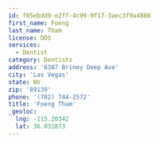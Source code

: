 ```yaml
---
id: f05ebdd9-e2ff-4c99-9f17-3aec3f9a4880
first_name: Foeng
last_name: Tham
license: DDS
services:
  - Dentist
category: Dentists
address: '6387 Briney Deep Ave'
city: 'Las Vegas'
state: NV
zip: '89139'
phone: '(702) 744-2572'
title: 'Foeng Tham'
_geoloc:
  lng: -115.20342
  lat: 36.031873
---
```

